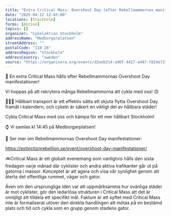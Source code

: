 ```yaml
---
title: "Extra Critical Mass: Overshoot Day (efter Rebellmammornas manifestationer) 🧵🧣"
date: "2025-04-12 12:45:00"
locations: [Stockholm]
forms: [Aktion]
topics: []
organizer: "Cykelaktion Stockholm"
addressName: "Medborgarplatsen"
streetAddress: ""
postalCode: "118 26"
addressRegion: "Stockholm"
addressCountry: "sweden"
source: "https://organisera.org/events/d2aeb214-ad6f-4417-a497-f824e73f3383"
---
```

🙌 En extra Critical Mass hålls efter Rebellmammornas Overshoot Day manifestationer!

Vi hoppas på att rekrytera många Rebellmammorna att cykla med oss! 😊



💚🚴‍♀️ Hållbart transport är ett effektiv sätta att skjuta flytta Overshoot Day framåt i kalendern, och cykeln är säkert en viktigt del av hållbara städer!

Cykla Critical Mass med oss och kämpa för ett mer hållbart Stockholm!

⌚️ Vi samlas kl 14:45 på Medborgarplatsen!

📣 Ser mer om Rebellmammornas Overshoot Day manifestationer:

https://extinctionrebellion.se/event/overshoot-day-manifestationer/



🚲️Critical Mass är ett globalt evenemang som vanligtvis hålls den sista fredagen varje månad där cyklister och andra aktiva trafikanter går ut på gatorna i massor. Konceptet är att agera och visa vår synlighet genom att återta det offentliga rummet, vägar och gator.

Även om den ursprungliga idén var att uppmärksamma hur ovänliga städer är mot cyklister, gör den ledarlösa strukturen i Critical Mass att det är omöjligt att tilldela ett specifikt mål. Faktum är att syftet med Critical Mass inte är formaliserat utöver den direkta handlingen att mötas på en bestämd plats och tid och cykla som en grupp genom stadens gator.